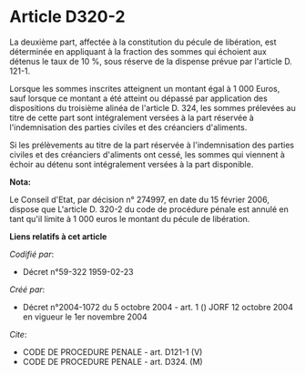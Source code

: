 # Article D320-2

La deuxième part, affectée à la constitution du pécule de libération, est déterminée en appliquant à la fraction des sommes
qui échoient aux détenus le taux de 10 %, sous réserve de la dispense prévue par l'article D. 121-1.

Lorsque les sommes inscrites atteignent un montant égal à 1 000 Euros, sauf lorsque ce montant a été atteint ou dépassé par
application des dispositions du troisième alinéa de l'article D. 324, les sommes prélevées au titre de cette part sont
intégralement versées à la part réservée à l'indemnisation des parties civiles et des créanciers d'aliments.

Si les prélèvements au titre de la part réservée à l'indemnisation des parties civiles et des créanciers d'aliments ont
cessé, les sommes qui viennent à échoir au détenu sont intégralement versées à la part disponible.

**Nota:**

Le Conseil d'Etat, par décision n° 274997, en date du 15 février 2006, dispose que L'article D. 320-2 du code de procédure
pénale est annulé en tant qu'il limite à 1 000 euros le montant du pécule de libération.

**Liens relatifs à cet article**

_Codifié par_:

  - Décret n°59-322 1959-02-23

_Créé par_:

  - Décret n°2004-1072 du 5 octobre 2004 - art. 1 () JORF 12 octobre 2004 en vigueur le 1er novembre 2004

_Cite_:

  - CODE DE PROCEDURE PENALE - art. D121-1 (V)
  - CODE DE PROCEDURE PENALE - art. D324. (M)
